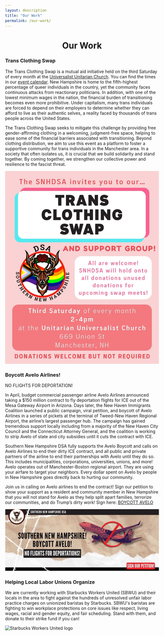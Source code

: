 ```yaml
---
layout: description
title: "Our Work"
permalink: /our-work/
---
```


<h1 style="text-align: center;"> Our Work </h1>

<div class="two-columns">
  <div>
    <h3>Trans Clothing Swap</h3>
    <p>The Trans Clothing Swap is a mutual aid initiative held on the third Saturday of every month at the <a href="https://maps.app.goo.gl/Uft9QaamygZxirwW7">Universalist Unitarian Church</a>. You can find the times in our <a href="/calendar/">event calendar</a>. New Hampshire is home to the fifth-highest percentage of queer individuals in the country, yet the community faces continuous attacks from reactionary politicians. In addition, with one of the lowest minimum wages in the nation, the financial burden of transitioning becomes even more prohibitive. Under capitalism, many trans individuals are forced to depend on their employers to determine whether they can afford to live as their authentic selves, a reality faced by thousands of trans people across the United States.</p>
    <p>The Trans Clothing Swap seeks to mitigate this challenge by providing free gender-affirming clothing in a welcoming, judgment-free space, helping to ease some of the financial barriers associated with transitioning. Beyond clothing distribution, we aim to use this event as a platform to foster a supportive community for trans individuals in the Manchester area. In a society that often isolates us, it is crucial that we build solidarity and stand together. By coming together, we strengthen our collective power and resilience to the fascist threat.</p>
  </div>
  <div class="column-image-cnt">
    <img
      src="/assets/images/trba-swap.jpg"
      alt="Trans Clothing Swap Poster with event details"
      class="responsive-image"
    >
  </div>
</div>

<div class="two-columns">
  <div>
    <h3>Boycott Avelo Airlines!</h3>
    <p>NO FLIGHTS FOR DEPORTATION!

In April, budget commercial passenger airline Avelo Airlines announced taking a $150 million contract to fly deportation flights for ICE out of the Mesa Gateway Airport in Arizona. Days later, the New Haven Immigrants Coalition launched a public campaign, viral petition, and boycott of Avelo Airlines in a series of pickets at the terminal of Tweed-New Haven Regional Airport, the airline’s largest passenger hub. The campaign has gained tremendous support locally including from a majority of the New Haven City Council and the Connecticut Attorney General, and the coalition is working to strip Avelo of state and city subsidies until it cuts the contract with ICE.

Southern New Hampshire DSA fully supports the Avelo Boycott and calls on Avelo Airlines to end their dirty ICE contract, and all public and private partners of the airline to end their partnerships with Avelo until they do so. This includes municipalities, corporations, universities, unions, and more! Avelo operates out of Manchester-Boston regional airport. They are using your airfare to target your neighbors. Every dollar spent on Avelo by people in New Hampshire goes directly back to hurting our community.

Join us in calling on Avelo airlines to end the contract! Sign our petition to show your support as a resident and community member in New Hampshire that you will not stand for Avelo as they help split apart families, terrorize our communities, and do Trump’s dirty work!
Sign here: <a href="https://actionnetwork.org/petitions/new-hampshire-says-boycott-avelo/">BOYCOTT AVELO</a>
 </p>
  </div>
  <div class="column-image-cnt">
    <img      
      src="/assets/images/boycott-banner.jpg"
      alt="Boycott Avelo Airlines! Sign our petition!"
      class="responsive-image"
    >
  </div>
</div>


<div class="two-columns">
  <div>
    <h3>Helping Local Labor Unions Organize</h3>
    <p>We are currently working with Starbucks Workers United (SBWU) and their locals in the area to fight against the hundreds of unresolved unfair labor practice charges on unionized baristas by Starbucks. SBWU's baristas are fighting to win workplace protections on core issues like respect, living wages, racial and gender equity, and fair scheduling. Stand with them, and donate to their strike fund if you can!</p>
  </div>
  <div class="column-image-cnt">
    <img
      src="/assets/images/sbwu-logo.png"
      alt="Starbucks Workers United logo"
      class="responsive-image"
    >
  </div>
</div>
